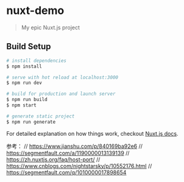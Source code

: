 # nuxt-demo

> My epic Nuxt.js project

## Build Setup

``` bash
# install dependencies
$ npm install

# serve with hot reload at localhost:3000
$ npm run dev

# build for production and launch server
$ npm run build
$ npm start

# generate static project
$ npm run generate
```

For detailed explanation on how things work, checkout [Nuxt.js docs](https://nuxtjs.org).

参考：
// https://www.jianshu.com/p/840169ba92e6
// https://segmentfault.com/a/1190000013139139
// https://zh.nuxtjs.org/faq/host-port/
// https://www.cnblogs.com/nightstarsky/p/10552176.html
// https://segmentfault.com/q/1010000017898654
